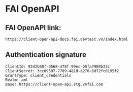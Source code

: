 # FAI OpenAPI

## FAI OpenAPI link:

    https://client-open-api-docs.fai.devtest.vn/index.html

## Authentication signature

    ClientId: 92d2b08f-0568-478f-99ec-b5fa7988b33c
    ClientSecret: 3cc09597-7709-481d-a276-8d72fc0195f2
    GrantType: client_credentials
    Realm: aml
    Base: https://client-open-api.stg.vnfai.com